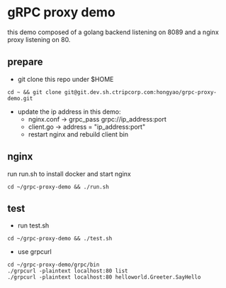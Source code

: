 # gRPC proxy demo #

this demo composed of a golang backend listening on 8089 and a nginx proxy listening on 80.

## prepare ##

- git clone this repo under $HOME

~~~shell
cd ~ && git clone git@git.dev.sh.ctripcorp.com:hongyao/grpc-proxy-demo.git
~~~
- update the ip address in this demo:
  - nginx.conf -> grpc_pass grpc://ip_address:port
  - client.go -> address = "ip_address:port"
  - restart nginx and rebuild client bin
  
## nginx ##
run run.sh to install docker and start nginx

~~~shell
cd ~/grpc-proxy-demo && ./run.sh
~~~

## test ##
- run test.sh

~~~shell
cd ~/grpc-proxy-demo && ./test.sh
~~~

- use grpcurl

~~~shell
cd ~/grpc-proxy-demo/grpc/bin
./grpcurl -plaintext localhost:80 list
./grpcurl -plaintext localhost:80 helloworld.Greeter.SayHello
~~~

